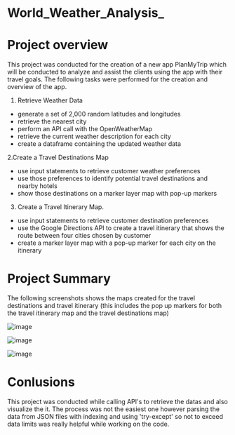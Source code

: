 # World_Weather_Analysis_
# Project overview
This project was conducted for the creation of a new app PlanMyTrip which will be conducted to analyze and assist the clients using the app with their travel goals.
The following tasks were performed for the creation and overview of the app.
1. Retrieve Weather Data

- generate a set of 2,000 random latitudes and longitudes
- retrieve the nearest city
- perform an API call with the OpenWeatherMap
- retrieve the current weather description for each city
- create a dataframe containing the updated weather data

2.Create a Travel Destinations Map

- use input statements to retrieve customer weather preferences
- use those preferences to identify potential travel destinations and nearby hotels
- show those destinations on a marker layer map with pop-up markers
3. Create a Travel Itinerary Map.

- use input statements to retrieve customer destination preferences
- use the Google Directions API to create a travel itinerary that shows the route between four cities chosen by customer
- create a marker layer map with a pop-up marker for each city on the itinerary
# Project Summary
The following screenshots shows the maps created for the travel destinations and travel itinerary (this includes the pop up markers for both the travel itinerary map and the travel destinations map)



![image](https://user-images.githubusercontent.com/99924850/162868646-81c11111-7675-4252-a413-c096c9991a12.png)

![image](https://user-images.githubusercontent.com/99924850/162868785-0abdd8be-06ad-488d-b8ba-37f89578dc53.png)

![image](https://user-images.githubusercontent.com/99924850/162866192-eb7df656-ca99-43ef-be38-0eeeac03d952.png)

# Conlusions
This project was conducted while calling API's to retrieve the datas and also visualize the it.
The process was not the easiest one however parsing the data from JSON files with indexing and using 'try-except' so not to exceed data limits was really helpful while working on the code.
